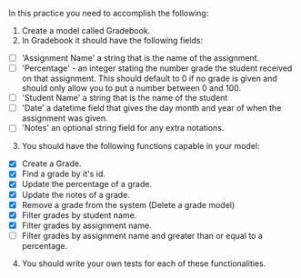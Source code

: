 In this practice you need to accomplish the following:

1. Create a model called Gradebook.
2. In Gradebook it should have the following fields:

- [ ] 'Assignment Name' a string that is the name of the assignment.
- [ ] 'Percentage' - an integer stating the number grade the student received on that assignment. This should default to 0 if no grade is given and should only allow you to put a number between 0 and 100.
- [ ] 'Student Name' a string that is the name of the student
- [ ] 'Date' a datetime field that gives the day month and year of when the assignment was given.
- [ ] 'Notes' an optional string field for any extra notations.

3. You should have the following functions capable in your model:

- [x] Create a Grade.
- [x] Find a grade by it's id.
- [x] Update the percentage of a grade.
- [x] Update the notes of a grade.
- [x] Remove a grade from the system (Delete a grade model)
- [x] Filter grades by student name.
- [x] Filter grades by assignment name.
- [ ] Filter grades by assignment name and greater than or equal to a percentage.

4. You should write your own tests for each of these functionalities.
